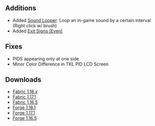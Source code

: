 ## Additions

* Added [Sound Looper](../blocks/sound_looper.md): Loop an in-game sound by a certain interval (Right click w/ brush)
* Added [Exit Signs (Even)](../blocks/exit_signs.md)

## Fixes

* PIDS appearing only at one side
* Minor Color Difference in TKL PID LCD Screen

## Downloads
- [Fabric 1.18.x](https://joban.org/JCM/1.0.8/joban-client-mod-fabric-1.18-1.0.8.jar)
- [Fabric 1.17.1](https://joban.org/JCM/1.0.8/joban-client-mod-fabric-1.17.1-1.0.8.jar)
- [Fabric 1.16.5](https://joban.org/JCM/1.0.8/joban-client-mod-fabric-1.16.5-1.0.8.jar)
- [Forge 1.18.1](https://joban.org/JCM/1.0.8/joban-client-mod-forge-1.18.1-1.0.8.jar)
- [Forge 1.17.1](https://joban.org/JCM/1.0.8/joban-client-mod-forge-1.17.1-1.0.8.jar)
- [Forge 1.16.5](https://joban.org/JCM/1.0.8/joban-client-mod-forge-1.16.5-1.0.8.jar)
